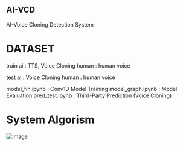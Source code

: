 ## AI-VCD
AI-Voice Cloning Detection System 

# DATASET
train
ai : TTS, Voice Cloning
human : human voice

test
ai : Voice Cloning
human : human voice


model_fin.ipynb : Conv1D Model Training
model_graph.ipynb : Model Evaluation
pred_test.ipynb : Third-Party Prediction (Voice Cloning)

# System Algorism
![image](https://github.com/FourLayer/AI-VCD/assets/132183887/60f97041-d143-45e8-b74f-8db1ff71d827)
